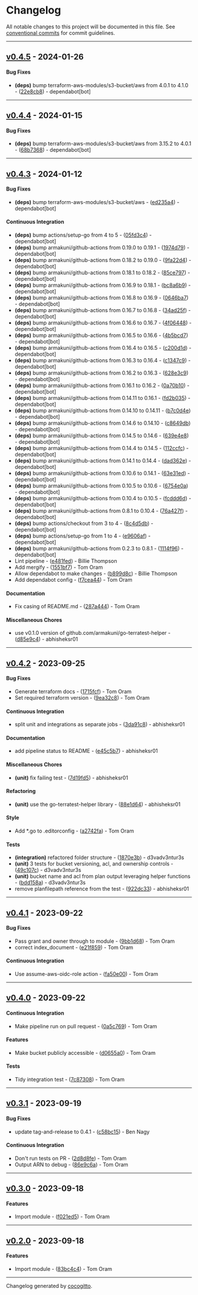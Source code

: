 # Changelog
All notable changes to this project will be documented in this file. See [conventional commits](https://www.conventionalcommits.org/) for commit guidelines.

- - -
## [v0.4.5](https://github.com/armakuni/terraform-aws-static-website-bucket/compare/v0.4.4..v0.4.5) - 2024-01-26
#### Bug Fixes
- **(deps)** bump terraform-aws-modules/s3-bucket/aws from 4.0.1 to 4.1.0 - ([22e8cb8](https://github.com/armakuni/terraform-aws-static-website-bucket/commit/22e8cb8b4a9afbe804fea91932dcd7da987afa41)) - dependabot[bot]

- - -

## [v0.4.4](https://github.com/armakuni/terraform-aws-static-website-bucket/compare/v0.4.3..v0.4.4) - 2024-01-15
#### Bug Fixes
- **(deps)** bump terraform-aws-modules/s3-bucket/aws from 3.15.2 to 4.0.1 - ([68b7368](https://github.com/armakuni/terraform-aws-static-website-bucket/commit/68b7368677c88d71ca2ed063df18e2e77be8f977)) - dependabot[bot]

- - -

## [v0.4.3](https://github.com/armakuni/terraform-aws-static-website-bucket/compare/v0.4.2..v0.4.3) - 2024-01-12
#### Bug Fixes
- **(deps)** bump terraform-aws-modules/s3-bucket/aws - ([ed235a4](https://github.com/armakuni/terraform-aws-static-website-bucket/commit/ed235a45082905d44f00da56424f08d2ee1336d5)) - dependabot[bot]
#### Continuous Integration
- **(deps)** bump actions/setup-go from 4 to 5 - ([05fd3c4](https://github.com/armakuni/terraform-aws-static-website-bucket/commit/05fd3c4eb298becb821d2377b5039f081b6477bf)) - dependabot[bot]
- **(deps)** bump armakuni/github-actions from 0.19.0 to 0.19.1 - ([1974d79](https://github.com/armakuni/terraform-aws-static-website-bucket/commit/1974d790fade514fd9d8cc98483ab8e9a2e81ec7)) - dependabot[bot]
- **(deps)** bump armakuni/github-actions from 0.18.2 to 0.19.0 - ([9fa22d4](https://github.com/armakuni/terraform-aws-static-website-bucket/commit/9fa22d4de0963faea8bcc8cc7a6f47555a67cd13)) - dependabot[bot]
- **(deps)** bump armakuni/github-actions from 0.18.1 to 0.18.2 - ([85ce797](https://github.com/armakuni/terraform-aws-static-website-bucket/commit/85ce7978c441ff94a9ea422e7be8e4fe39e36925)) - dependabot[bot]
- **(deps)** bump armakuni/github-actions from 0.16.9 to 0.18.1 - ([bc8a6b9](https://github.com/armakuni/terraform-aws-static-website-bucket/commit/bc8a6b939d29b67cdfa8f3eeef96d525c834629f)) - dependabot[bot]
- **(deps)** bump armakuni/github-actions from 0.16.8 to 0.16.9 - ([0646ba7](https://github.com/armakuni/terraform-aws-static-website-bucket/commit/0646ba717175a583a5bfd7382aea400be5847487)) - dependabot[bot]
- **(deps)** bump armakuni/github-actions from 0.16.7 to 0.16.8 - ([34ad25f](https://github.com/armakuni/terraform-aws-static-website-bucket/commit/34ad25f693717b94066c045cbcf7ece46c386dba)) - dependabot[bot]
- **(deps)** bump armakuni/github-actions from 0.16.6 to 0.16.7 - ([4f06448](https://github.com/armakuni/terraform-aws-static-website-bucket/commit/4f06448996c4b65321de691dc7ab393e4185d35d)) - dependabot[bot]
- **(deps)** bump armakuni/github-actions from 0.16.5 to 0.16.6 - ([4b5bcd7](https://github.com/armakuni/terraform-aws-static-website-bucket/commit/4b5bcd7df1a426586108821da9578189aa97d760)) - dependabot[bot]
- **(deps)** bump armakuni/github-actions from 0.16.4 to 0.16.5 - ([c200d1d](https://github.com/armakuni/terraform-aws-static-website-bucket/commit/c200d1d8911aebf2ab1bb170890669b00221b3e2)) - dependabot[bot]
- **(deps)** bump armakuni/github-actions from 0.16.3 to 0.16.4 - ([c1347c9](https://github.com/armakuni/terraform-aws-static-website-bucket/commit/c1347c9a1ba6bcfb4a2c618e975f744b4e83c33c)) - dependabot[bot]
- **(deps)** bump armakuni/github-actions from 0.16.2 to 0.16.3 - ([628e3c9](https://github.com/armakuni/terraform-aws-static-website-bucket/commit/628e3c9975f5c4dcf3f6cd554c7af84b0a3ec67b)) - dependabot[bot]
- **(deps)** bump armakuni/github-actions from 0.16.1 to 0.16.2 - ([0a70b10](https://github.com/armakuni/terraform-aws-static-website-bucket/commit/0a70b108cf2a30c141fe22d7a561a531e3bb3cbc)) - dependabot[bot]
- **(deps)** bump armakuni/github-actions from 0.14.11 to 0.16.1 - ([fd2b035](https://github.com/armakuni/terraform-aws-static-website-bucket/commit/fd2b035e55ed302437353b4921c2a2000a334694)) - dependabot[bot]
- **(deps)** bump armakuni/github-actions from 0.14.10 to 0.14.11 - ([b7c0d4e](https://github.com/armakuni/terraform-aws-static-website-bucket/commit/b7c0d4ea1edeadff42106068a0f1aa36898be189)) - dependabot[bot]
- **(deps)** bump armakuni/github-actions from 0.14.6 to 0.14.10 - ([c8649db](https://github.com/armakuni/terraform-aws-static-website-bucket/commit/c8649dbd536dce26dd9adefe8c8bfaecb084073f)) - dependabot[bot]
- **(deps)** bump armakuni/github-actions from 0.14.5 to 0.14.6 - ([639e4e8](https://github.com/armakuni/terraform-aws-static-website-bucket/commit/639e4e8340b3b192241e1268116c619a876fbe21)) - dependabot[bot]
- **(deps)** bump armakuni/github-actions from 0.14.4 to 0.14.5 - ([112ccfc](https://github.com/armakuni/terraform-aws-static-website-bucket/commit/112ccfc4bfb354d05301a98ce207dc7cd218c89a)) - dependabot[bot]
- **(deps)** bump armakuni/github-actions from 0.14.1 to 0.14.4 - ([dad362e](https://github.com/armakuni/terraform-aws-static-website-bucket/commit/dad362ed10dced15392d71036ffc19fa2bddbf9c)) - dependabot[bot]
- **(deps)** bump armakuni/github-actions from 0.10.6 to 0.14.1 - ([63e31ed](https://github.com/armakuni/terraform-aws-static-website-bucket/commit/63e31eda58b84de3806305d50ff25bf85712f3b5)) - dependabot[bot]
- **(deps)** bump armakuni/github-actions from 0.10.5 to 0.10.6 - ([6754e0a](https://github.com/armakuni/terraform-aws-static-website-bucket/commit/6754e0a413e6e1dbe3bfbc2c96e70bfb25193282)) - dependabot[bot]
- **(deps)** bump armakuni/github-actions from 0.10.4 to 0.10.5 - ([fcddd6d](https://github.com/armakuni/terraform-aws-static-website-bucket/commit/fcddd6dda2526c90fd517ea6c65948d2b17332e3)) - dependabot[bot]
- **(deps)** bump armakuni/github-actions from 0.8.1 to 0.10.4 - ([76a427f](https://github.com/armakuni/terraform-aws-static-website-bucket/commit/76a427f4646cba902ba5a9867a5fcee532e609e1)) - dependabot[bot]
- **(deps)** bump actions/checkout from 3 to 4 - ([8c4d5db](https://github.com/armakuni/terraform-aws-static-website-bucket/commit/8c4d5dbceb01fe66382f56e69f70030ba5e1f015)) - dependabot[bot]
- **(deps)** bump actions/setup-go from 1 to 4 - ([e9606af](https://github.com/armakuni/terraform-aws-static-website-bucket/commit/e9606af38307092f59aeea2da43b706039f30588)) - dependabot[bot]
- **(deps)** bump armakuni/github-actions from 0.2.3 to 0.8.1 - ([1114f96](https://github.com/armakuni/terraform-aws-static-website-bucket/commit/1114f960d9fcfec82133befd9095030fe8edbf1f)) - dependabot[bot]
- Lint pipeline - ([e481fed](https://github.com/armakuni/terraform-aws-static-website-bucket/commit/e481fedce7b529b748f4174f3571728c9c6ba836)) - Billie Thompson
- Add mergify - ([1551bf7](https://github.com/armakuni/terraform-aws-static-website-bucket/commit/1551bf76ca697d2c57333142049a0f159966524b)) - Tom Oram
- Allow dependabot to make changes - ([b899d8c](https://github.com/armakuni/terraform-aws-static-website-bucket/commit/b899d8cf50610871db7428c9d943316f95c4d554)) - Billie Thompson
- Add dependabot config - ([f7cea44](https://github.com/armakuni/terraform-aws-static-website-bucket/commit/f7cea449b48edf17578df766b17a3bcb858b7c93)) - Tom Oram
#### Documentation
- Fix casing of README.md - ([287a444](https://github.com/armakuni/terraform-aws-static-website-bucket/commit/287a44484bcb5a2332ce500f8d58442d482c3c21)) - Tom Oram
#### Miscellaneous Chores
- use v0.1.0 version of github.com/armakuni/go-terratest-helper - ([d85e9c4](https://github.com/armakuni/terraform-aws-static-website-bucket/commit/d85e9c440da2a171902f043c6601a3c8b94d5d22)) - abhisheksr01

- - -

## [v0.4.2](https://github.com/armakuni/terraform-aws-static-website-bucket/compare/v0.4.1..v0.4.2) - 2023-09-25
#### Bug Fixes
- Generate terraform docs - ([1715fcf](https://github.com/armakuni/terraform-aws-static-website-bucket/commit/1715fcf48a063aa622e39026dc0a8d2d6466a416)) - Tom Oram
- Set required terraform version - ([9ea32c8](https://github.com/armakuni/terraform-aws-static-website-bucket/commit/9ea32c8c1e3fa9577a73db96922f1fe1a4460a3f)) - Tom Oram
#### Continuous Integration
- split unit and integrations as separate jobs - ([3da91c8](https://github.com/armakuni/terraform-aws-static-website-bucket/commit/3da91c8e73a5ed0637cd2cef2f5a19417f3cffb4)) - abhisheksr01
#### Documentation
- add pipeline status to README - ([e45c5b7](https://github.com/armakuni/terraform-aws-static-website-bucket/commit/e45c5b710dc319f32571345d01a1cbdd4d7f2e75)) - abhisheksr01
#### Miscellaneous Chores
- **(unit)** fix failing test - ([7d19fd5](https://github.com/armakuni/terraform-aws-static-website-bucket/commit/7d19fd51d3cb6e5e0c9050a361f7acc744effd6f)) - abhisheksr01
#### Refactoring
- **(unit)** use the go-terratest-helper library - ([88e1d64](https://github.com/armakuni/terraform-aws-static-website-bucket/commit/88e1d64581260e47facc3fab6984aff824f8424e)) - abhisheksr01
#### Style
- Add *.go to .editorconfig - ([a2742fa](https://github.com/armakuni/terraform-aws-static-website-bucket/commit/a2742fa9c5def36b6068422aa07cba2ba3e94f28)) - Tom Oram
#### Tests
- **(integration)** refactored folder structure - ([1870e3b](https://github.com/armakuni/terraform-aws-static-website-bucket/commit/1870e3b0b4842ae10b01298da46d122ed6fb4cc5)) - d3vadv3ntur3s
- **(unit)** 3 tests for bucket versioning, acl, and ownership controls - ([49c107c](https://github.com/armakuni/terraform-aws-static-website-bucket/commit/49c107c132aa1002def4eb3ce3cdf26309b8bf25)) - d3vadv3ntur3s
- **(unit)** bucket name and acl from plan output leveraging helper functions - ([bdd158a](https://github.com/armakuni/terraform-aws-static-website-bucket/commit/bdd158a3e0b91eed2b48f7ca36248af64183862e)) - d3vadv3ntur3s
- remove planfilepath reference from the test - ([922dc33](https://github.com/armakuni/terraform-aws-static-website-bucket/commit/922dc33aa818bee5ccbd51021a2b4db96c912bbf)) - abhisheksr01

- - -

## [v0.4.1](https://github.com/armakuni/terraform-aws-static-website-bucket/compare/v0.4.0..v0.4.1) - 2023-09-22
#### Bug Fixes
- Pass grant and owner through to module - ([9bb1d68](https://github.com/armakuni/terraform-aws-static-website-bucket/commit/9bb1d688db790d9c052216bd3385c2e9738b9471)) - Tom Oram
- correct index_document - ([e21f859](https://github.com/armakuni/terraform-aws-static-website-bucket/commit/e21f859e6b050ebf3a3cf5d9de03b404a8d48a8c)) - Tom Oram
#### Continuous Integration
- Use assume-aws-oidc-role action - ([fa50e00](https://github.com/armakuni/terraform-aws-static-website-bucket/commit/fa50e00cc074300ce2fa8ffca2b3ffa9b9361e29)) - Tom Oram

- - -

## [v0.4.0](https://github.com/armakuni/terraform-aws-static-website-bucket/compare/v0.3.1..v0.4.0) - 2023-09-22
#### Continuous Integration
- Make pipeline run on pull request - ([0a5c769](https://github.com/armakuni/terraform-aws-static-website-bucket/commit/0a5c7697c735608aa1d492444fc5ca30d4d64f0e)) - Tom Oram
#### Features
- Make bucket publicly accessible - ([d0655a0](https://github.com/armakuni/terraform-aws-static-website-bucket/commit/d0655a0da971d9e7697adf98642c4dc5ba44d333)) - Tom Oram
#### Tests
- Tidy integration test - ([7c87308](https://github.com/armakuni/terraform-aws-static-website-bucket/commit/7c8730850fc465c70317ea7c2ccfbd1d01ff0200)) - Tom Oram

- - -

## [v0.3.1](https://github.com/armakuni/terraform-aws-static-website-bucket/compare/v0.3.0..v0.3.1) - 2023-09-19
#### Bug Fixes
- update tag-and-release to 0.4.1 - ([c58bc15](https://github.com/armakuni/terraform-aws-static-website-bucket/commit/c58bc1536b4efe97804759d5e8ab034d8b231962)) - Ben Nagy
#### Continuous Integration
- Don't run tests on PR - ([2d8d8fe](https://github.com/armakuni/terraform-aws-static-website-bucket/commit/2d8d8fea4b60693484fc66b15640bc7d17bed16d)) - Tom Oram
- Output ARN to debug - ([86e9c6a](https://github.com/armakuni/terraform-aws-static-website-bucket/commit/86e9c6a03bb8b4d9af9f2b04c08e14e5c3427b60)) - Tom Oram

- - -

## [v0.3.0](https://github.com/armakuni/terraform-aws-static-website-bucket/compare/v0.2.0..v0.3.0) - 2023-09-18
#### Features
- Import module - ([f021ed5](https://github.com/armakuni/terraform-aws-static-website-bucket/commit/f021ed5ccb9f9f128c03c106da08929ea2da9d8a)) - Tom Oram

- - -

## [v0.2.0](https://github.com/armakuni/terraform-aws-static-website-bucket/compare/v0.1.0..v0.2.0) - 2023-09-18
#### Features
- Import module - ([83bc4c4](https://github.com/armakuni/terraform-aws-static-website-bucket/commit/83bc4c4673b3c5c40ab4e3feac8523c28fa6c550)) - Tom Oram

- - -

Changelog generated by [cocogitto](https://github.com/cocogitto/cocogitto).